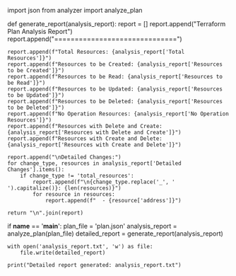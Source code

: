 import json
from analyzer import analyze_plan

def generate_report(analysis_report):
    report = []
    report.append("Terraform Plan Analysis Report")
    report.append("==============================")
    
    report.append(f"Total Resources: {analysis_report['Total Resources']}")
    report.append(f"Resources to be Created: {analysis_report['Resources to be Created']}")
    report.append(f"Resources to be Read: {analysis_report['Resources to be Read']}")
    report.append(f"Resources to be Updated: {analysis_report['Resources to be Updated']}")
    report.append(f"Resources to be Deleted: {analysis_report['Resources to be Deleted']}")
    report.append(f"No Operation Resources: {analysis_report['No Operation Resources']}")
    report.append(f"Resources with Delete and Create: {analysis_report['Resources with Delete and Create']}")
    report.append(f"Resources with Create and Delete: {analysis_report['Resources with Create and Delete']}")
    
    report.append("\nDetailed Changes:")
    for change_type, resources in analysis_report['Detailed Changes'].items():
        if change_type != 'total_resources':
            report.append(f"\n{change_type.replace('_', ' ').capitalize()}: {len(resources)}")
            for resource in resources:
                report.append(f"  - {resource['address']}")
    
    return "\n".join(report)

if __name__ == '__main__':
    plan_file = 'plan.json'
    analysis_report = analyze_plan(plan_file)
    detailed_report = generate_report(analysis_report)
    
    with open('analysis_report.txt', 'w') as file:
        file.write(detailed_report)
    
    print("Detailed report generated: analysis_report.txt")
